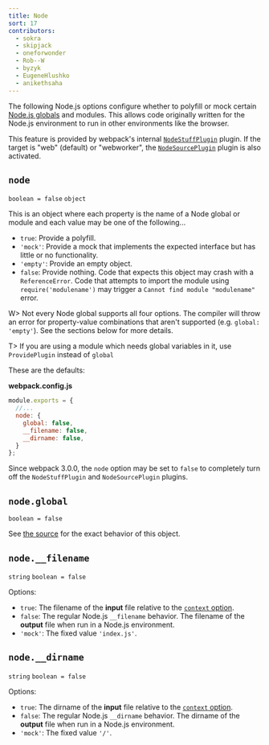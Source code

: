 ```yaml
---
title: Node
sort: 17
contributors:
  - sokra
  - skipjack
  - oneforwonder
  - Rob--W
  - byzyk
  - EugeneHlushko
  - anikethsaha
---
```


The following Node.js options configure whether to polyfill or mock certain [Node.js globals](https://nodejs.org/docs/latest/api/globals.html) and modules. This allows code originally written for the Node.js environment to run in other environments like the browser.

This feature is provided by webpack's internal [`NodeStuffPlugin`](https://github.com/webpack/webpack/blob/master/lib/NodeStuffPlugin.js) plugin. If the target is "web" (default) or "webworker", the [`NodeSourcePlugin`](https://github.com/webpack/webpack/blob/master/lib/node/NodeSourcePlugin.js) plugin is also activated.


## `node`

`boolean = false` `object`

This is an object where each property is the name of a Node global or module and each value may be one of the following...

- `true`: Provide a polyfill.
- `'mock'`: Provide a mock that implements the expected interface but has little or no functionality.
- `'empty'`: Provide an empty object.
- `false`: Provide nothing. Code that expects this object may crash with a `ReferenceError`. Code that attempts to import the module using `require('modulename')` may trigger a `Cannot find module "modulename"` error.

W> Not every Node global supports all four options. The compiler will throw an error for property-value combinations that aren't supported (e.g. `global: 'empty'`). See the sections below for more details.

T> If you are using a module which needs global variables in it, use `ProvidePlugin` instead of `global`

These are the defaults:

__webpack.config.js__

```javascript
module.exports = {
  //...
  node: {
    global: false,
    __filename: false,
    __dirname: false,
  }
};
```

Since webpack 3.0.0, the `node` option may be set to `false` to completely turn off the `NodeStuffPlugin` and `NodeSourcePlugin` plugins.

## `node.global`

`boolean = false`

See [the source](https://nodejs.org/api/globals.html) for the exact behavior of this object.


## `node.__filename`

`string` `boolean = false`

Options:

- `true`: The filename of the __input__ file relative to the [`context` option](https://webpack.js.org/configuration/entry-context/#context).
- `false`: The regular Node.js `__filename` behavior. The filename of the __output__ file when run in a Node.js environment.
- `'mock'`: The fixed value `'index.js'`.


## `node.__dirname`

`string` `boolean = false`

Options:

- `true`: The dirname of the __input__ file relative to the [`context` option](https://webpack.js.org/configuration/entry-context/#context).
- `false`: The regular Node.js `__dirname` behavior. The dirname of the __output__ file when run in a Node.js environment.
- `'mock'`: The fixed value `'/'`.
